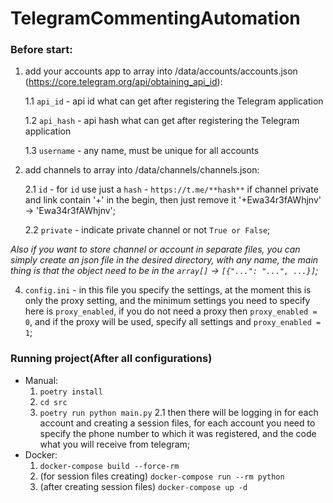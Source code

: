 # TelegramCommentingAutomation

### **Before start:**
1. add your accounts app to array into /data/accounts/accounts.json (https://core.telegram.org/api/obtaining_api_id):
   
   1.1 `api_id` - api id what can get after registering the Telegram application
   
   1.2 `api_hash` - api hash what can get after registering the Telegram application
   
   1.3 `username` - any name, must be unique for all accounts

2. add channels to array into /data/channels/channels.json:
   
   2.1 `id` - for `id` use just a `hash` - `https://t.me/**hash**` if channel private and link contain '+' in the begin, 
   then just remove it '+Ewa34r3fAWhjnv' -> 'Ewa34r3fAWhjnv';
   
   2.2 `private` - indicate private channel or not `True or False`;

_Also if you want to store channel or account in separate files, you can simply create 
an json file in the desired directory, with any name, the main thing is that the object need to be in the `array[]` -> `[{"...": "...", ...}]`;_ 

4. `config.ini` - in this file you specify the settings, at the moment this is only the proxy setting, 
and the minimum settings you need to specify here is `proxy_enabled`, if you do not need a proxy then `proxy_enabled = 0`, 
and if the proxy will be used, specify all settings and `proxy_enabled = 1`;

### **Running project(After all configurations)**
- Manual:
   1. `poetry install`
   1. `cd src`
   2. `poetry run python main.py`
      2.1 then there will be logging in for each account and creating a session files, 
      for each account you need to specify the phone number to which it was registered, and the code what you will receive from telegram;
- Docker:
  1. `docker-compose build --force-rm`
  2. (for session files creating) `docker-compose run --rm python `
  3. (after creating session files) `docker-compose up -d`
      
